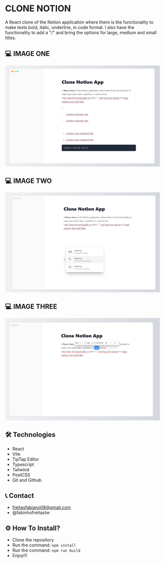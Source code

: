 # CLONE NOTION

A React clone of the Notion application where there is the functionality to make texts bold, italic, underline, in code format.
I also have the functionality to add a "/" and bring the options for large, medium and small titles.

## 💻 IMAGE ONE
![preview](./src/assets/screens/1.png)

## 💻 IMAGE TWO
![preview](./src/assets/screens/2.png)

## 💻 IMAGE THREE
![preview](./src/assets/screens/3.png)

## 🛠️ Technologies
- React
- Vite
- TipTap Editor
- Typescript
- Tailwind
- PostCSS
- Git and Github

## 📞 Contact
- freitasfabiano08@gmail.com
- @fabinhofreitastw

## ⚙️ How To Install?
- Clone the repository
- Run the command: ```npm install```
- Run the command: ```npm run build```
- Enjoy!!!
